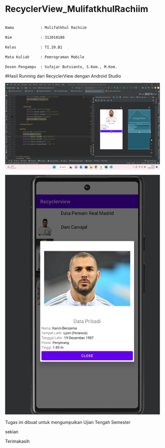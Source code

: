 # RecyclerView_MulifatkhulRachiim

~~~

Nama            : Mulifatkhul Rachiim

Nim             : 312010180

Kelas           : TI.20.B1

Mata Kuliah     : Pemrograman Mobile

Dosen Pengampu  : Sufajar Butsianto, S.Kom., M.Kom.

~~~

#Hasil Running dari RecyclerView dengan Android Studio

![image](Pict1.png)

![image](pict2.jpeg)

Tugas ini dibuat untuk mengumpulkan Ujian Tengah Semester

sekian

Terimakasih



